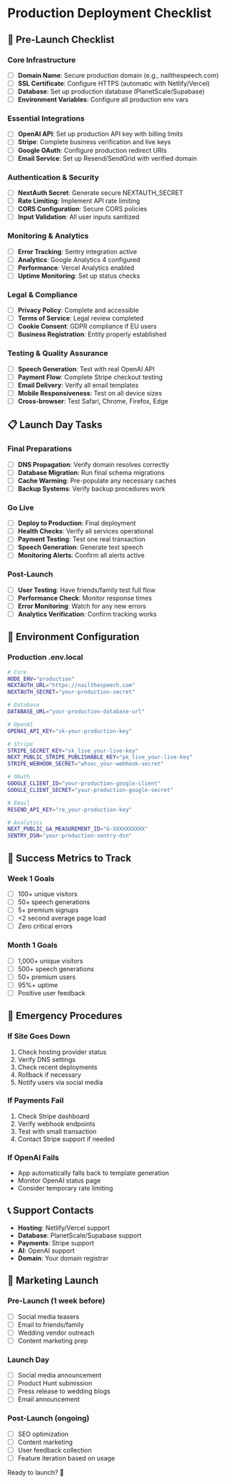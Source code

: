 # Production Deployment Checklist

## 🚀 Pre-Launch Checklist

### Core Infrastructure
- [ ] **Domain Name**: Secure production domain (e.g., nailthespeech.com)
- [ ] **SSL Certificate**: Configure HTTPS (automatic with Netlify/Vercel)
- [ ] **Database**: Set up production database (PlanetScale/Supabase)
- [ ] **Environment Variables**: Configure all production env vars

### Essential Integrations
- [ ] **OpenAI API**: Set up production API key with billing limits
- [ ] **Stripe**: Complete business verification and live keys
- [ ] **Google OAuth**: Configure production redirect URIs
- [ ] **Email Service**: Set up Resend/SendGrid with verified domain

### Authentication & Security
- [ ] **NextAuth Secret**: Generate secure NEXTAUTH_SECRET
- [ ] **Rate Limiting**: Implement API rate limiting
- [ ] **CORS Configuration**: Secure CORS policies
- [ ] **Input Validation**: All user inputs sanitized

### Monitoring & Analytics
- [ ] **Error Tracking**: Sentry integration active
- [ ] **Analytics**: Google Analytics 4 configured
- [ ] **Performance**: Vercel Analytics enabled
- [ ] **Uptime Monitoring**: Set up status checks

### Legal & Compliance
- [ ] **Privacy Policy**: Complete and accessible
- [ ] **Terms of Service**: Legal review completed
- [ ] **Cookie Consent**: GDPR compliance if EU users
- [ ] **Business Registration**: Entity properly established

### Testing & Quality Assurance
- [ ] **Speech Generation**: Test with real OpenAI API
- [ ] **Payment Flow**: Complete Stripe checkout testing
- [ ] **Email Delivery**: Verify all email templates
- [ ] **Mobile Responsiveness**: Test on all device sizes
- [ ] **Cross-browser**: Test Safari, Chrome, Firefox, Edge

## 📋 Launch Day Tasks

### Final Preparations
- [ ] **DNS Propagation**: Verify domain resolves correctly
- [ ] **Database Migration**: Run final schema migrations
- [ ] **Cache Warming**: Pre-populate any necessary caches
- [ ] **Backup Systems**: Verify backup procedures work

### Go Live
- [ ] **Deploy to Production**: Final deployment
- [ ] **Health Checks**: Verify all services operational
- [ ] **Payment Testing**: Test one real transaction
- [ ] **Speech Generation**: Generate test speech
- [ ] **Monitoring Alerts**: Confirm all alerts active

### Post-Launch
- [ ] **User Testing**: Have friends/family test full flow
- [ ] **Performance Check**: Monitor response times
- [ ] **Error Monitoring**: Watch for any new errors
- [ ] **Analytics Verification**: Confirm tracking works

## 🔧 Environment Configuration

### Production .env.local
```bash
# Core
NODE_ENV="production"
NEXTAUTH_URL="https://nailthespeech.com"
NEXTAUTH_SECRET="your-production-secret"

# Database
DATABASE_URL="your-production-database-url"

# OpenAI
OPENAI_API_KEY="sk-your-production-key"

# Stripe
STRIPE_SECRET_KEY="sk_live_your-live-key"
NEXT_PUBLIC_STRIPE_PUBLISHABLE_KEY="pk_live_your-live-key"
STRIPE_WEBHOOK_SECRET="whsec_your-webhook-secret"

# OAuth
GOOGLE_CLIENT_ID="your-production-google-client"
GOOGLE_CLIENT_SECRET="your-production-google-secret"

# Email
RESEND_API_KEY="re_your-production-key"

# Analytics
NEXT_PUBLIC_GA_MEASUREMENT_ID="G-XXXXXXXXXX"
SENTRY_DSN="your-production-sentry-dsn"
```

## 🎯 Success Metrics to Track

### Week 1 Goals
- [ ] 100+ unique visitors
- [ ] 50+ speech generations
- [ ] 5+ premium signups
- [ ] <2 second average page load
- [ ] Zero critical errors

### Month 1 Goals
- [ ] 1,000+ unique visitors
- [ ] 500+ speech generations
- [ ] 50+ premium users
- [ ] 95%+ uptime
- [ ] Positive user feedback

## 🚨 Emergency Procedures

### If Site Goes Down
1. Check hosting provider status
2. Verify DNS settings
3. Check recent deployments
4. Rollback if necessary
5. Notify users via social media

### If Payments Fail
1. Check Stripe dashboard
2. Verify webhook endpoints
3. Test with small transaction
4. Contact Stripe support if needed

### If OpenAI Fails
- App automatically falls back to template generation
- Monitor OpenAI status page
- Consider temporary rate limiting

## 📞 Support Contacts

- **Hosting**: Netlify/Vercel support
- **Database**: PlanetScale/Supabase support
- **Payments**: Stripe support
- **AI**: OpenAI support
- **Domain**: Your domain registrar

## 🎉 Marketing Launch

### Pre-Launch (1 week before)
- [ ] Social media teasers
- [ ] Email to friends/family
- [ ] Wedding vendor outreach
- [ ] Content marketing prep

### Launch Day
- [ ] Social media announcement
- [ ] Product Hunt submission
- [ ] Press release to wedding blogs
- [ ] Email announcement

### Post-Launch (ongoing)
- [ ] SEO optimization
- [ ] Content marketing
- [ ] User feedback collection
- [ ] Feature iteration based on usage

Ready to launch? 🚀
